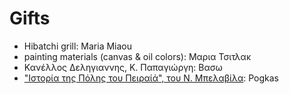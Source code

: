 # Gifts

- Hibatchi grill: Maria Miaou
- painting materials (canvas & oil colors): Μαρια Τσιτλακ
- Κανέλλος Δεληγιαννης, Κ. Παπαγιώργη: Βασω
- ["Ιστορία της Πόλης του Πειραίά", του Ν. Μπελαβίλα](https://www.efsyn.gr/ellada/koinonia/290607_diadiktyaki-ekdilosi-me-aformi-biblio-toy-nikoy-mpelabila): Pogkas